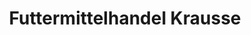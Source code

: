 ---
title: "Futtermittelhandel Krausse"
url: /koenigsee/futtermittelhandel-krausse/
shop: Allgemein
---